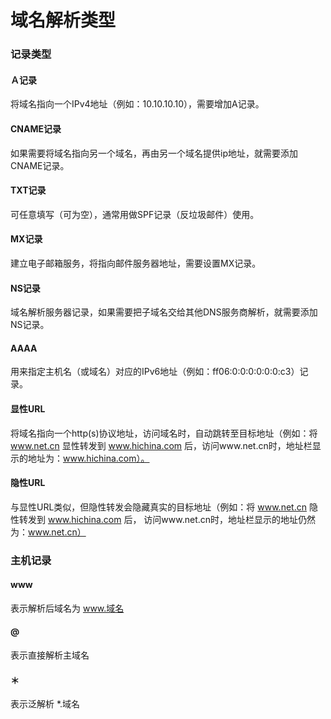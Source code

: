 域名解析类型
========================================================================
### 记录类型

#### Ａ记录
将域名指向一个IPv4地址（例如：10.10.10.10），需要增加A记录。

#### CNAME记录
如果需要将域名指向另一个域名，再由另一个域名提供ip地址，就需要添加CNAME记录。

#### TXT记录
可任意填写（可为空），通常用做SPF记录（反垃圾邮件）使用。

#### MX记录
建立电子邮箱服务，将指向邮件服务器地址，需要设置MX记录。

#### NS记录
域名解析服务器记录，如果需要把子域名交给其他DNS服务商解析，就需要添加NS记录。

#### AAAA
用来指定主机名（或域名）对应的IPv6地址（例如：ff06:0:0:0:0:0:0:c3）记录。

#### 显性URL
将域名指向一个http(s)协议地址，访问域名时，自动跳转至目标地址（例如：将 www.net.cn
显性转发到 www.hichina.com 后，访问www.net.cn时，地址栏显示的地址为：www.hichina.com）。

#### 隐性URL
与显性URL类似，但隐性转发会隐藏真实的目标地址（例如：将 www.net.cn 隐性转发到 www.hichina.com 后，
访问www.net.cn时，地址栏显示的地址仍然为：www.net.cn）

### 主机记录

#### www 
表示解析后域名为 www.域名

#### @
表示直接解析主域名  

#### ＊
表示泛解析 *.域名